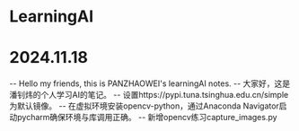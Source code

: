 # LearningAI

# 2024.11.18
-- Hello my friends, this is PANZHAOWEI's learningAI notes. 
-- 大家好，这是潘钊炜的个人学习AI的笔记。
-- 设置https://pypi.tuna.tsinghua.edu.cn/simple为默认镜像。
-- 在虚拟环境安装opencv-python，通过Anaconda Navigator启动pycharm确保环境与库调用正确。
-- 新增opencv练习capture_images.py

